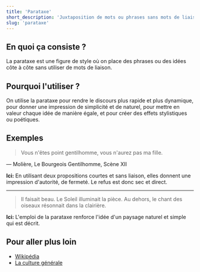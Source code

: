 ```yaml
---
title: 'Parataxe'
short_description: 'Juxtaposition de mots ou phrases sans mots de liaison.'
slug: 'parataxe'
---
```


## En quoi ça consiste ?

La parataxe est une figure de style où on place des phrases ou des idées côte à côte sans utiliser de mots de liaison.

## Pourquoi l'utiliser ?

On utilise la parataxe pour rendre le discours plus rapide et plus dynamique, pour donner une impression de simplicité et de naturel, pour mettre en valeur chaque idée de manière égale, et pour créer des effets stylistiques ou poétiques.

## Exemples

> Vous n'êtes point gentilhomme, vous n'aurez pas ma fille.

— Molière, Le Bourgeois Gentilhomme, Scène XII

**Ici:** En utilisant deux propositions courtes et sans liaison, elles donnent une impression d'autorité, de fermeté. Le refus est donc sec et direct.

---

> Il faisait beau. Le Soleil illuminait la pièce. Au dehors, le chant des oiseaux résonnait dans la clairière.

**Ici:** L'emploi de la parataxe renforce l'idée d'un paysage naturel et simple qui est décrit.

## Pour aller plus loin

- [Wikipédia](https://fr.wikipedia.org/wiki/Parataxe)
- [La culture générale](https://www.laculturegenerale.com/parataxe-definition-simple-exemples/)
